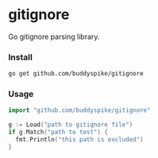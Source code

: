 # gitignore

Go gitignore parsing library.

### Install

```sh
go get github.com/buddyspike/gitignore
```

### Usage

```go
import "github.com/buddyspike/gitignore"

g := Load("path to gitignore file")
if g.Match("path to test") {
  fmt.Println("this path is excluded")
}
```

